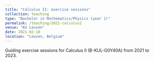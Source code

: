```yaml
---
title: "Calculus II: exercise sessions"
collection: teaching
type: "Bachelor in Mathematics/Physics (year 1)"
permalink: /teaching/2021-calculus2
venue: "KU Leuven"
date: 2021-02-10
location: "Leuven, Belgium"
---
```


Guiding exercise sessions for Calculus II (B-KUL-G0Y40A) from 2021 to 2023.
